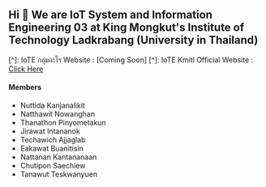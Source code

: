 ## Hi 👋 We are IoT System and Information Engineering 03 at King Mongkut's Institute of Technology Ladkrabang (University in Thailand)

[^]: IoTE กลุ่มอะไร Website : [Coming Soon]
[^]: IoTE Kmitl Official Website : [Click Here](https://www.iote.kmitl.ac.th)

#### Members
- Nuttida Kanjanalikit
- Natthawit Nowanghan
- Thanathon Pinyometakun
- Jirawat Intananok
- Techawich Ajjaglab
- Eakawat Buanitisin
- Nattanan Kantananaan
- Chutipon Saechiew
- Tanawut Teskwanyuen
